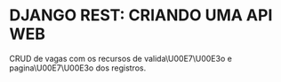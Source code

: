 # DJANGO REST: CRIANDO UMA API WEB

CRUD de vagas com os recursos de valida\\U00E7\\U00E3o e pagina\\U00E7\\U00E3o dos registros.
